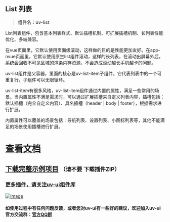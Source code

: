 ## List 列表

> **组件名：uv-list**

List列表组件，包含基本列表样式、默认插槽机制、可扩展插槽机制、长列表性能优化、多端兼容。

在vue页面里，它默认使用页面级滚动，这样做的目的是性能更加友好。在app-nvue页面里，它默认使用原生list组件滚动，这样的长列表，在滚动出屏幕外后，系统会回收不可见区域的渲染内存资源，不会造成滚动越长手机越卡的问题。

uv-list组件是父容器，里面的核心是uv-list-item子组件，它代表列表中的一个可重复行，子组件可以无限循环。

uv-list-item有很多风格，uv-list-item组件通过内置的属性，满足一些常用的场景。当内置属性不满足需求时，可以通过扩展插槽来自定义列表内容，插槽包括：默认插槽（完全自定义内容）、具名插槽（header | body | footer），根据需求进行扩展。

内置属性可以覆盖的场景包括：导航列表、设置列表、小图标列表等，其他不能满足的场景使用插槽进行扩展。

# <a href="https://www.uvui.cn/components/list.html" target="_blank">查看文档</a>

## [下载完整示例项目](https://ext.dcloud.net.cn/plugin?name=uv-ui) <small>（请不要 下载插件ZIP）</small>

### [更多插件，请关注uv-ui组件库](https://ext.dcloud.net.cn/plugin?name=uv-ui)

<a href="https://ext.dcloud.net.cn/plugin?name=uv-ui" target="_blank">

![image](https://mp-a667b617-c5f1-4a2d-9a54-683a67cff588.cdn.bspapp.com/uv-ui/banner.png)

</a>

#### 如使用过程中有任何问题反馈，或者您对uv-ui有一些好的建议，欢迎加入uv-ui官方交流群：<a href="https://www.uvui.cn/components/addQQGroup.html" target="_blank">官方QQ群</a>